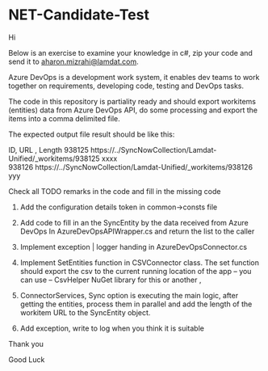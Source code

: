 # NET-Candidate-Test

Hi

Below is an exercise to examine your knowledge in c#, zip your code and send it to aharon.mizrahi@lamdat.com.

Azure DevOps is a development work system, it enables dev teams to work together on requirements, developing code, testing and DevOps tasks. 

The code in this repository is partiality ready and should export workitems (entities) data from Azure DevOps API, do some processing and export the items into a comma delimited file.

The expected output file result should be like this:

ID,                            URL                                                                                                                                     , Length
938125 https://../SyncNowCollection/Lamdat-Unified/_workitems/938125                               	  xxxx	
938126 https://../SyncNowCollection/Lamdat-Unified/_workitems/938126                                        yyy

Check all TODO remarks in the code and fill in the missing code

1.	Add the configuration details token in common->consts file

2.	Add code to fill in an the SyncEntity by the data received from Azure DevOps In AzureDevOpsAPIWrapper.cs and return the list to the caller

3.	Implement exception | logger handing in AzureDevOpsConnector.cs

4.	Implement SetEntities function in CSVConnector class. The set function should export the csv to the current running location of the app – you can use – CsvHelper NuGet library for this or another ,

5.	ConnectorServices, Sync option is executing the main logic, after getting the entities, process them in parallel and add the length of the workitem URL to the SyncEntity object.

6.	Add exception, write to log when you think it is suitable 


Thank you

Good Luck

